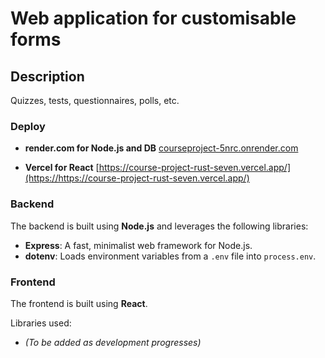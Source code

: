 # Web application for customisable forms

## Description
Quizzes, tests, questionnaires, polls, etc.

### Deploy
- **render.com for Node.js and DB** 
[courseproject-5nrc.onrender.com](https://courseproject-5nrc.onrender.com)

- **Vercel for React**
[https://course-project-rust-seven.vercel.app/](https://https://course-project-rust-seven.vercel.app/)

### Backend
The backend is built using **Node.js** and leverages the following libraries:
- **Express**: A fast, minimalist web framework for Node.js.
- **dotenv**: Loads environment variables from a `.env` file into `process.env`.

### Frontend
The frontend is built using **React**.

Libraries used:
- *(To be added as development progresses)*
